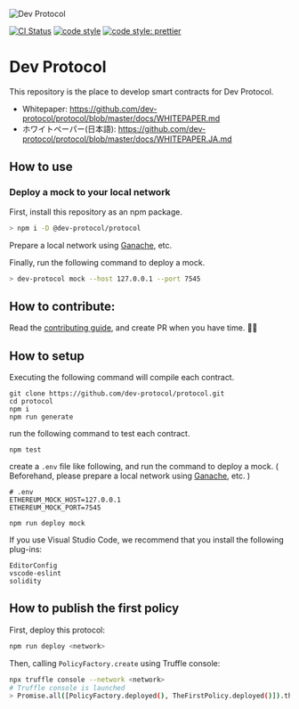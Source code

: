![Dev Protocol](https://raw.githubusercontent.com/dev-protocol/repository-token/master/public/asset/logo.png)

[![CI Status](https://github.com/dev-protocol/protocol/workflows/Node/badge.svg)](https://github.com/dev-protocol/protocol/actions)
[![code style](https://img.shields.io/badge/code_style-XO-5ed9c7.svg)](https://github.com/xojs/xo)
[![code style: prettier](https://img.shields.io/badge/code_style-prettier-ff69b4.svg)](https://github.com/prettier/prettier)

# Dev Protocol

This repository is the place to develop smart contracts for Dev Protocol.

- Whitepaper: https://github.com/dev-protocol/protocol/blob/master/docs/WHITEPAPER.md
- ホワイトペーパー(日本語): https://github.com/dev-protocol/protocol/blob/master/docs/WHITEPAPER.JA.md

## How to use

### Deploy a mock to your local network

First, install this repository as an npm package.

```bash
> npm i -D @dev-protocol/protocol
```

Prepare a local network using [Ganache](https://www.trufflesuite.com/ganache), etc.

Finally, run the following command to deploy a mock.

```bash
> dev-protocol mock --host 127.0.0.1 --port 7545
```

## How to contribute:

Read the [contributing guide](https://github.com/dev-protocol/protocol/blob/master/.github/CONTRIBUTING.md), and create PR when you have time. 🧚✨

## How to setup

Executing the following command will compile each contract.

```
git clone https://github.com/dev-protocol/protocol.git
cd protocol
npm i
npm run generate
```

run the following command to test each contract.

```
npm test
```

create a `.env` file like following, and run the command to deploy a mock. ( Beforehand, please prepare a local network using [Ganache](https://www.trufflesuite.com/ganache), etc. )

```
# .env
ETHEREUM_MOCK_HOST=127.0.0.1
ETHEREUM_MOCK_PORT=7545
```

```
npm run deploy mock
```

If you use Visual Studio Code, we recommend that you install the following plug-ins:

```
EditorConfig
vscode-eslint
solidity
```

## How to publish the first policy

First, deploy this protocol:

```bash
npm run deploy <network>
```

Then, calling `PolicyFactory.create` using Truffle console:

```bash
npx truffle console --network <network>
# Truffle console is launched
> Promise.all([PolicyFactory.deployed(), TheFirstPolicy.deployed()]).then(([factory, policy]) => factory.create(policy.address))
```
